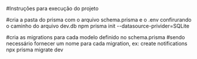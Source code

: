 #Instruções para execução do projeto

#cria a pasta do prisma com o arquivo schema.prisma e o .env confirurando o caminho do arquivo dev.db
npm prisma init --datasource-privider=SQLite

#cria as migrations para cada modelo definido no schema.prisma
#sendo necessário fornecer um nome para cada migration, ex: create notifications
npx prisma migrate dev